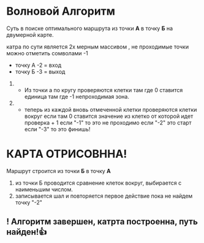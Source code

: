 # Волновой Алгоритм

Суть в поиске оптимального маршрута из точки **А** в точку **Б** на двумерной карте. 

катра по сути является 2х мерным массивом , не проходимые точки можно отметить сомволами -1 
* точку А -2 = вход
* точку Б -3 = выход

1. - Из точки а по кругу проверяются клетки там где 0 ставится единица там где -1 непроходимая зона.
2. - теперь из каждой вновь отмеченной клетки проверяются клетки вокруг если там 0 ставится значение из клетко от которой идет проверка + 1 если "-1" то это не проходимо если "-2" это старт если "-3" то это финишь! 
# КАРТА ОТРИСОВННА!
Маршрут строится из точки **Б** в точку **А** 
1. из точки Б проводится сравнение клеток вокруг, выбирается с наименьшим числом.
2. записывается шал и повторяется первое действие пока не найдем точку "-2" 
## ! Алгоритм завершен, катрта построенна, путь найден!👍